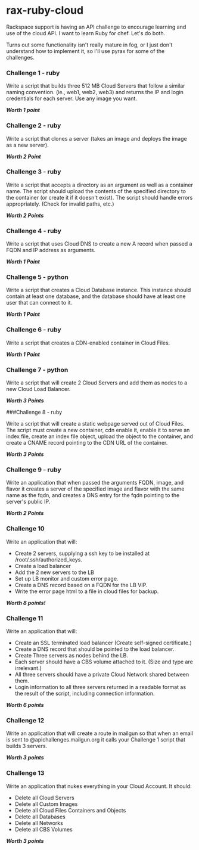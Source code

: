 rax-ruby-cloud
==============

Rackspace support is having an API challenge to encourage learning and
use of the cloud API.  I want to learn Ruby for chef.  Let's do both.

Turns out some functionality isn't really mature in fog, or I just don't
understand how to implement it, so I'll use pyrax for some of the challenges.

### Challenge 1 - ruby

Write a script that builds three 512 MB Cloud Servers that follow a similar naming convention. (ie., web1, web2, web3) and returns the IP and login credentials for each server. Use any image you want.

***Worth 1 point***

### Challenge 2 - ruby

Write a script that clones a server (takes an image and deploys the image as a new server).

***Worth 2 Point***

### Challenge 3 - ruby

Write a script that accepts a directory as an argument as well as a container name. The script should upload the contents of the specified directory to the container (or create it if it doesn't exist). The script should handle errors appropriately. (Check for invalid paths, etc.)

***Worth 2 Points***

### Challenge 4 - ruby

Write a script that uses Cloud DNS to create a new A record when passed a FQDN and IP address as arguments.

***Worth 1 Point***

### Challenge 5 - python

Write a script that creates a Cloud Database instance. This instance should contain at least one database, and the database should have at least one user that can connect to it.

***Worth 1 Point***

### Challenge 6 - ruby

Write a script that creates a CDN-enabled container in Cloud Files.

***Worth 1 Point***

### Challenge 7 - python

Write a script that will create 2 Cloud Servers and add them as nodes to a new Cloud Load Balancer.

***Worth 3 Points***

###Challenge 8 - ruby

Write a script that will create a static webpage served out of Cloud Files. The script must create a new container, cdn enable it, enable it to serve an index file, create an index file object, upload the object to the container, and create a CNAME record pointing to the CDN URL of the container.

***Worth 3 Points***

### Challenge 9 - ruby

Write an application that when passed the arguments FQDN, image, and flavor it creates a server of the specified image and flavor with the same name as the fqdn, and creates a DNS entry for the fqdn pointing to the server's public IP.

***Worth 2 Points***

### Challenge 10

Write an application that will:

- Create 2 servers, supplying a ssh key to be installed at /root/.ssh/authorized_keys.
- Create a load balancer
- Add the 2 new servers to the LB
- Set up LB monitor and custom error page.
- Create a DNS record based on a FQDN for the LB VIP.
- Write the error page html to a file in cloud files for backup.

***Worth 8 points!***

### Challenge 11

Write an application that will:

- Create an SSL terminated load balancer (Create self-signed certificate.)
- Create a DNS record that should be pointed to the load balancer.
- Create Three servers as nodes behind the LB.
- Each server should have a CBS volume attached to it. (Size and type are irrelevant.)
- All three servers should have a private Cloud Network shared between them.
- Login information to all three servers returned in a readable format as the result of the script, including connection information.

***Worth 6 points***

### Challenge 12

Write an application that will create a route in mailgun so that when
an email is sent to <YourSSO>@apichallenges.mailgun.org it calls your
Challenge 1 script that builds 3 servers.

***Worth 3 points***

### Challenge 13

Write an application that nukes everything in your Cloud Account. It should:
- Delete all Cloud Servers
- Delete all Custom Images
- Delete all Cloud Files Containers and Objects
- Delete all Databases
- Delete all Networks
- Delete all CBS Volumes

***Worth 3 points***
